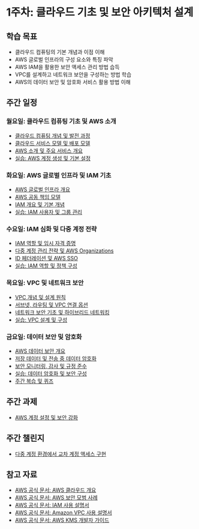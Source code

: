 # 1주차: 클라우드 기초 및 보안 아키텍처 설계

## 학습 목표
- 클라우드 컴퓨팅의 기본 개념과 이점 이해
- AWS 글로벌 인프라의 구성 요소와 특징 파악
- AWS IAM을 활용한 보안 액세스 관리 방법 습득
- VPC를 설계하고 네트워크 보안을 구성하는 방법 학습
- AWS의 데이터 보안 및 암호화 서비스 활용 방법 이해

## 주간 일정

### 월요일: 클라우드 컴퓨팅 기초 및 AWS 소개
- [클라우드 컴퓨팅 개념 및 발전 과정](./day1/cloud_computing_basics.md)
- [클라우드 서비스 모델 및 배포 모델](./day1/cloud_service_models.md)
- [AWS 소개 및 주요 서비스 개요](./day1/aws_introduction.md)
- [실습: AWS 계정 생성 및 기본 설정](./day1/lab_aws_account_setup.md)

### 화요일: AWS 글로벌 인프라 및 IAM 기초
- [AWS 글로벌 인프라 개요](./day2/aws_global_infrastructure.md)
- [AWS 공동 책임 모델](./day2/aws_shared_responsibility.md)
- [IAM 개요 및 기본 개념](./day2/iam_basics.md)
- [실습: IAM 사용자 및 그룹 관리](./day2/lab_iam_users_groups.md)

### 수요일: IAM 심화 및 다중 계정 전략
- [IAM 역할 및 임시 자격 증명](./day3/iam_roles_credentials.md)
- [다중 계정 관리 전략 및 AWS Organizations](./day3/multi_account_strategy.md)
- [ID 페더레이션 및 AWS SSO](./day3/identity_federation.md)
- [실습: IAM 역할 및 정책 구성](./day3/lab_iam_roles_policies.md)

### 목요일: VPC 및 네트워크 보안
- [VPC 개념 및 설계 원칙](./day4/vpc_concepts.md)
- [서브넷, 라우팅 및 VPC 연결 옵션](./day4/vpc_networking.md)
- [네트워크 보안 기초 및 하이브리드 네트워킹](./day4/network_security.md)
- [실습: VPC 설계 및 구성](./day4/lab_vpc_design_configuration.md)

### 금요일: 데이터 보안 및 암호화
- [AWS 데이터 보안 개요](./day5/data_security_overview.md)
- [저장 데이터 및 전송 중 데이터 암호화](./day5/data_encryption.md)
- [보안 모니터링, 감사 및 규정 준수](./day5/security_monitoring.md)
- [실습: 데이터 암호화 및 보안 구성](./day5/lab_data_encryption.md)
- [주간 복습 및 퀴즈](./day5/weekly_review.md)

## 주간 과제
- [AWS 계정 설정 및 보안 강화](./assignments/aws_account_security.md)

## 주간 챌린지
- [다중 계정 환경에서 교차 계정 액세스 구현](./challenges/cross_account_access.md)

## 참고 자료
- [AWS 공식 문서: AWS 클라우드 개요](https://aws.amazon.com/ko/what-is-aws/)
- [AWS 공식 문서: AWS 보안 모범 사례](https://docs.aws.amazon.com/wellarchitected/latest/security-pillar/welcome.html)
- [AWS 공식 문서: IAM 사용 설명서](https://docs.aws.amazon.com/IAM/latest/UserGuide/introduction.html)
- [AWS 공식 문서: Amazon VPC 사용 설명서](https://docs.aws.amazon.com/vpc/latest/userguide/what-is-amazon-vpc.html)
- [AWS 공식 문서: AWS KMS 개발자 가이드](https://docs.aws.amazon.com/kms/latest/developerguide/overview.html)